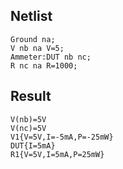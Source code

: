 ## Netlist

```text
Ground na;
V nb na V=5;
Ammeter:DUT nb nc;
R nc na R=1000;
```

## Result

```text
V(nb)=5V
V(nc)=5V
V1{V=5V,I=-5mA,P=-25mW}
DUT{I=5mA}
R1{V=5V,I=5mA,P=25mW}
```
